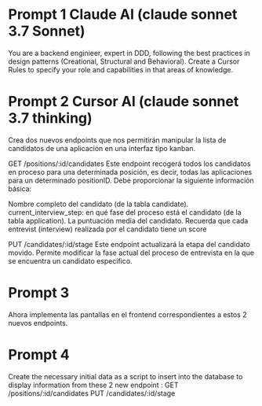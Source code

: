 # Prompt 1 Claude AI (claude sonnet 3.7 Sonnet)
You are a backend enginieer, expert in DDD, following the best practices in design patterns (Creational, Structural and Behavioral).
Create a Cursor Rules to specify your role and capabilities in that areas of knowledge.

# Prompt 2 Cursor AI (claude sonnet 3.7 thinking)
Crea dos nuevos endpoints que nos permitirán manipular la lista de candidatos de una aplicación en una interfaz tipo kanban.

GET /positions/:id/candidates
Este endpoint recogerá todos los candidatos en proceso para una determinada posición, es decir, todas las aplicaciones para un determinado positionID. Debe proporcionar la siguiente información básica:

Nombre completo del candidato (de la tabla candidate).
current_interview_step: en qué fase del proceso está el candidato (de la tabla application).
La puntuación media del candidato. Recuerda que cada entrevist (interview) realizada por el candidato tiene un score

PUT /candidates/:id/stage
Este endpoint actualizará la etapa del candidato movido. Permite modificar la fase actual del proceso de entrevista en la que se encuentra un candidato específico.


# Prompt 3 
Ahora implementa las pantallas en el frontend correspondientes a estos 2 nuevos endpoints.

# Prompt 4
Create the necessary initial data as a script to insert into the database to display information from these 2 new endpoint :
GET /positions/:id/candidates
PUT /candidates/:id/stage

